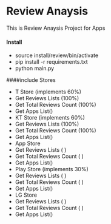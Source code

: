 Review Anaysis
=============

This is Review Anaysis Project for Apps

#### Install

- source install/review/bin/activate
- pip install -r requirements.txt
- python main.py

####include Stores

- T Store (implements 60%)
 - Get Reviews Lists (100%)
 - Get Total Reviews Count (100%)
 - Get Apps List()
- KT Store (implements 60%)
 - Get Reviews Lists (100%)
 - Get Total Reviews Count (100%)
 - Get Apps List()
- App Store
 - Get Reviews Lists ( )
 - Get Total Reviews Count ( )
 - Get Apps List()
- Play Store (implements 30%)
 - Get Reviews Lists ( )
 - Get Total Reviews Count ( )
 - Get Apps List()
- LG Store
 - Get Reviews Lists ( )
 - Get Total Reviews Count ( )
 - Get Apps List()
